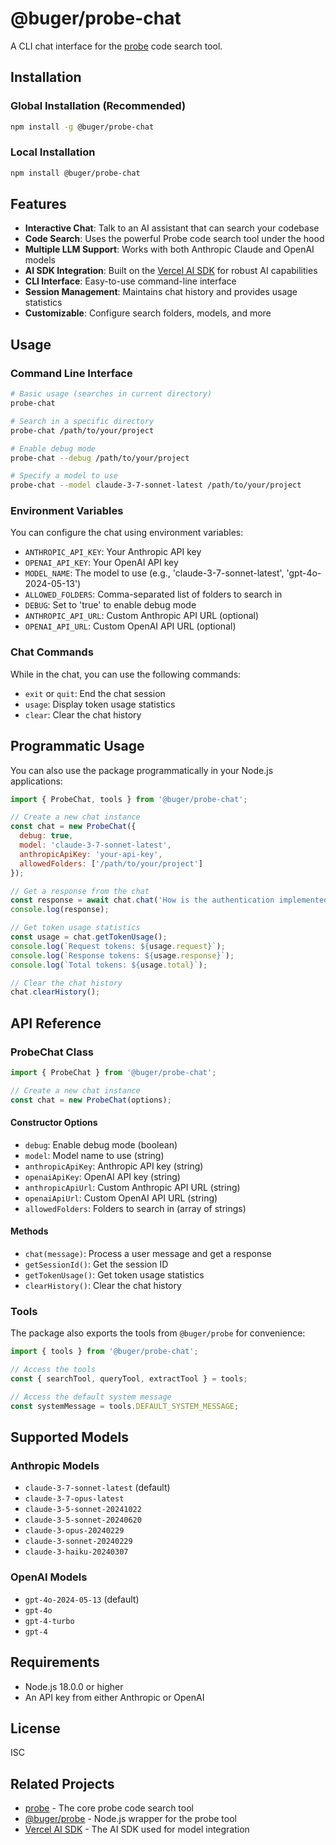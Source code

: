 # @buger/probe-chat

A CLI chat interface for the [probe](https://github.com/buger/probe) code search tool.

## Installation

### Global Installation (Recommended)

```bash
npm install -g @buger/probe-chat
```

### Local Installation

```bash
npm install @buger/probe-chat
```

## Features

- **Interactive Chat**: Talk to an AI assistant that can search your codebase
- **Code Search**: Uses the powerful Probe code search tool under the hood
- **Multiple LLM Support**: Works with both Anthropic Claude and OpenAI models
- **AI SDK Integration**: Built on the [Vercel AI SDK](https://sdk.vercel.ai/) for robust AI capabilities
- **CLI Interface**: Easy-to-use command-line interface
- **Session Management**: Maintains chat history and provides usage statistics
- **Customizable**: Configure search folders, models, and more

## Usage

### Command Line Interface

```bash
# Basic usage (searches in current directory)
probe-chat

# Search in a specific directory
probe-chat /path/to/your/project

# Enable debug mode
probe-chat --debug /path/to/your/project

# Specify a model to use
probe-chat --model claude-3-7-sonnet-latest /path/to/your/project
```

### Environment Variables

You can configure the chat using environment variables:

- `ANTHROPIC_API_KEY`: Your Anthropic API key
- `OPENAI_API_KEY`: Your OpenAI API key
- `MODEL_NAME`: The model to use (e.g., 'claude-3-7-sonnet-latest', 'gpt-4o-2024-05-13')
- `ALLOWED_FOLDERS`: Comma-separated list of folders to search in
- `DEBUG`: Set to 'true' to enable debug mode
- `ANTHROPIC_API_URL`: Custom Anthropic API URL (optional)
- `OPENAI_API_URL`: Custom OpenAI API URL (optional)

### Chat Commands

While in the chat, you can use the following commands:

- `exit` or `quit`: End the chat session
- `usage`: Display token usage statistics
- `clear`: Clear the chat history

## Programmatic Usage

You can also use the package programmatically in your Node.js applications:

```javascript
import { ProbeChat, tools } from '@buger/probe-chat';

// Create a new chat instance
const chat = new ProbeChat({
  debug: true,
  model: 'claude-3-7-sonnet-latest',
  anthropicApiKey: 'your-api-key',
  allowedFolders: ['/path/to/your/project']
});

// Get a response from the chat
const response = await chat.chat('How is the authentication implemented in this codebase?');
console.log(response);

// Get token usage statistics
const usage = chat.getTokenUsage();
console.log(`Request tokens: ${usage.request}`);
console.log(`Response tokens: ${usage.response}`);
console.log(`Total tokens: ${usage.total}`);

// Clear the chat history
chat.clearHistory();
```

## API Reference

### ProbeChat Class

```javascript
import { ProbeChat } from '@buger/probe-chat';

// Create a new chat instance
const chat = new ProbeChat(options);
```

#### Constructor Options

- `debug`: Enable debug mode (boolean)
- `model`: Model name to use (string)
- `anthropicApiKey`: Anthropic API key (string)
- `openaiApiKey`: OpenAI API key (string)
- `anthropicApiUrl`: Custom Anthropic API URL (string)
- `openaiApiUrl`: Custom OpenAI API URL (string)
- `allowedFolders`: Folders to search in (array of strings)

#### Methods

- `chat(message)`: Process a user message and get a response
- `getSessionId()`: Get the session ID
- `getTokenUsage()`: Get token usage statistics
- `clearHistory()`: Clear the chat history

### Tools

The package also exports the tools from `@buger/probe` for convenience:

```javascript
import { tools } from '@buger/probe-chat';

// Access the tools
const { searchTool, queryTool, extractTool } = tools;

// Access the default system message
const systemMessage = tools.DEFAULT_SYSTEM_MESSAGE;
```

## Supported Models

### Anthropic Models
- `claude-3-7-sonnet-latest` (default)
- `claude-3-7-opus-latest`
- `claude-3-5-sonnet-20241022`
- `claude-3-5-sonnet-20240620`
- `claude-3-opus-20240229`
- `claude-3-sonnet-20240229`
- `claude-3-haiku-20240307`

### OpenAI Models
- `gpt-4o-2024-05-13` (default)
- `gpt-4o`
- `gpt-4-turbo`
- `gpt-4`

## Requirements

- Node.js 18.0.0 or higher
- An API key from either Anthropic or OpenAI

## License

ISC

## Related Projects

- [probe](https://github.com/buger/probe) - The core probe code search tool
- [@buger/probe](https://www.npmjs.com/package/@buger/probe) - Node.js wrapper for the probe tool
- [Vercel AI SDK](https://sdk.vercel.ai/) - The AI SDK used for model integration 